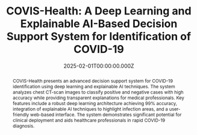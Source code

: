 ---
title: "COVIS-Health: A Deep Learning and Explainable AI-Based Decision Support System for Identification of COVID-19"
publication_types:
  - "1"
authors:
  - RK Sharma
  - Nilesh Verma
  - RK Hota
publication: "2025 International Conference on Ambient Intelligence in Health Care (ICAIHC)"
publication_short: "ICAIHC 2025"
abstract: "COVIS-Health presents an advanced decision support system for COVID-19 identification using deep learning and explainable AI techniques. The system analyzes chest CT-scan images to classify positive and negative cases with high accuracy while providing transparent explanations for medical professionals. Key features include a robust deep learning architecture achieving 99% accuracy, integration of explainable AI techniques to highlight infection areas, and a user-friendly web-based interface. The system demonstrates significant potential for clinical deployment and aids healthcare professionals in rapid COVID-19 diagnosis."
doi: ""
draft: false
featured: true
image:
  filename: ""
  focal_point: ""
  preview_only: false
summary: "AI-powered decision support system for COVID-19 diagnosis using deep learning and explainable AI on chest CT-scans."
date: 2025-02-01T00:00:00.000Z
links:
- name: Conference
  url: https://icaihc2025.com/
---